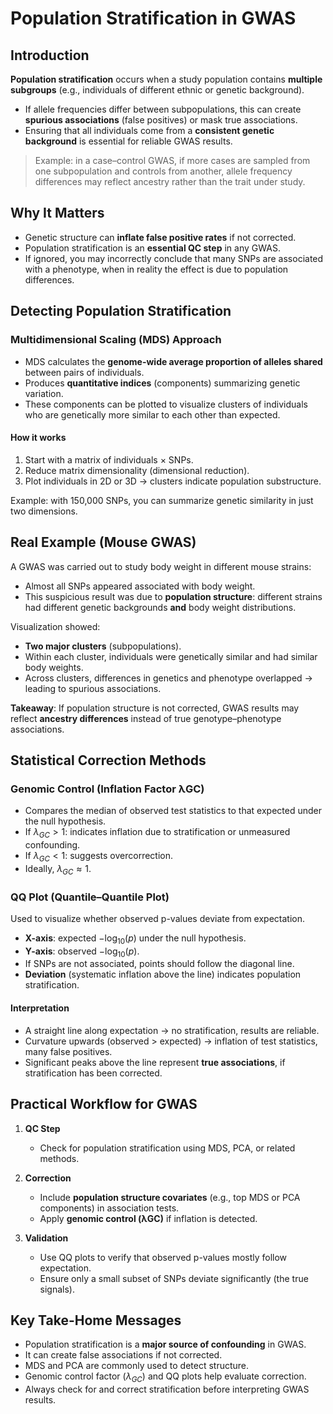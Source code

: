 # Population Stratification in GWAS

## Introduction
**Population stratification** occurs when a study population contains **multiple subgroups** (e.g., individuals of different ethnic or genetic background).  

- If allele frequencies differ between subpopulations, this can create **spurious associations** (false positives) or mask true associations.  
- Ensuring that all individuals come from a **consistent genetic background** is essential for reliable GWAS results.  

> Example: in a case–control GWAS, if more cases are sampled from one subpopulation and controls from another, allele frequency differences may reflect ancestry rather than the trait under study.  

## Why It Matters
- Genetic structure can **inflate false positive rates** if not corrected.  
- Population stratification is an **essential QC step** in any GWAS.  
- If ignored, you may incorrectly conclude that many SNPs are associated with a phenotype, when in reality the effect is due to population differences.  

## Detecting Population Stratification

### Multidimensional Scaling (MDS) Approach
- MDS calculates the **genome-wide average proportion of alleles shared** between pairs of individuals.  
- Produces **quantitative indices** (components) summarizing genetic variation.  
- These components can be plotted to visualize clusters of individuals who are genetically more similar to each other than expected.  

#### How it works
1. Start with a matrix of individuals × SNPs.  
2. Reduce matrix dimensionality (dimensional reduction).  
3. Plot individuals in 2D or 3D → clusters indicate population substructure.  

Example: with 150,000 SNPs, you can summarize genetic similarity in just two dimensions.  

## Real Example (Mouse GWAS)
A GWAS was carried out to study body weight in different mouse strains:  
- Almost all SNPs appeared associated with body weight.  
- This suspicious result was due to **population structure**: different strains had different genetic backgrounds **and** body weight distributions.  

Visualization showed:  
- **Two major clusters** (subpopulations).  
- Within each cluster, individuals were genetically similar and had similar body weights.  
- Across clusters, differences in genetics and phenotype overlapped → leading to spurious associations.  

**Takeaway**: If population structure is not corrected, GWAS results may reflect **ancestry differences** instead of true genotype–phenotype associations.  


## Statistical Correction Methods

### Genomic Control (Inflation Factor λGC)
- Compares the median of observed test statistics to that expected under the null hypothesis.  
- If $\lambda_{GC} > 1$: indicates inflation due to stratification or unmeasured confounding.  
- If $\lambda_{GC} < 1$: suggests overcorrection.  
- Ideally, $\lambda_{GC} \approx 1$.  

### QQ Plot (Quantile–Quantile Plot)
Used to visualize whether observed p-values deviate from expectation.  

- **X-axis**: expected $-\log_{10}(p)$ under the null hypothesis.  
- **Y-axis**: observed $-\log_{10}(p)$.  
- If SNPs are not associated, points should follow the diagonal line.  
- **Deviation** (systematic inflation above the line) indicates population stratification.  

#### Interpretation
- A straight line along expectation → no stratification, results are reliable.  
- Curvature upwards (observed > expected) → inflation of test statistics, many false positives.  
- Significant peaks above the line represent **true associations**, if stratification has been corrected.  


## Practical Workflow for GWAS

1. **QC Step**  
   - Check for population stratification using MDS, PCA, or related methods.  

2. **Correction**  
   - Include **population structure covariates** (e.g., top MDS or PCA components) in association tests.  
   - Apply **genomic control (λGC)** if inflation is detected.  

3. **Validation**  
   - Use QQ plots to verify that observed p-values mostly follow expectation.  
   - Ensure only a small subset of SNPs deviate significantly (the true signals).  


## Key Take-Home Messages
- Population stratification is a **major source of confounding** in GWAS.  
- It can create false associations if not corrected.  
- MDS and PCA are commonly used to detect structure.  
- Genomic control factor ($\lambda_{GC}$) and QQ plots help evaluate correction.  
- Always check for and correct stratification before interpreting GWAS results.  

